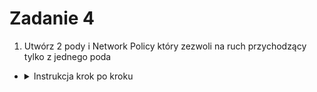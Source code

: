 # Zadanie 4

1. Utwórz 2 pody i Network Policy który zezwoli na ruch przychodzący tylko z jednego poda
- <details>
  <summary>Instrukcja krok po kroku</summary>

    1. **Utwórz plik `pod-my-app.yaml`:**
        ```yaml
        apiVersion: v1
        kind: Pod
        metadata:
          name: pod-my-app
          labels:
            app: my-app
        spec:
          containers:
            - name: nginx
              image: nginx:latest
        ```
        ```bash
        kubectl apply -f pod-my-app.yaml
        ```

    2. **Utwórz plik `pod-frontend.yaml`:**
        ```yaml
        apiVersion: v1
        kind: Pod
        metadata:
          name: pod-frontend
          labels:
            role: frontend
        spec:
          containers:
          - name: busybox
            image: busybox
            command:
                - sleep
                - "3600"
        ```
        ```bash
        kubectl apply -f pod-frontend.yaml
        ```

    3. **Utwórz plik `network-policy.yaml`:**
        ```yaml
        apiVersion: networking.k8s.io/v1
        kind: NetworkPolicy
        metadata:
            name: allow-specific-ingress
        spec:
          podSelector:
            matchLabels:
              app: my-app
          policyTypes:
          - Ingress
          ingress:
          - from:
            - podSelector:
                matchLabels:
                    role: frontend
            ports:
            - protocol: TCP
                port: 80
        ```
        ```bash
        kubectl apply -f network-policy.yaml
        ```

    4. **Testuj komunikację:**
        - Zaloguj się do `pod-frontend` i spróbuj nawiązać połączenie z `pod-my-app` na porcie 80:
            ```bash
            kubectl exec -it pod-frontend -- wget -qO- http://pod-my-app:80
            ```
        - Spróbuj nawiązać połączenie z innego poda (bez etykiety `role: frontend`) i zweryfikuj, że połączenie jest zablokowane.
</details>